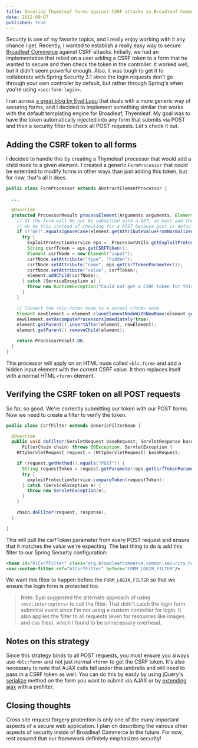 ```yaml
---
title: Securing Thymeleaf forms against CSRF attacks in Broadleaf Commerce
date: 2012-09-07
published: true
---
```


Security is one of my favorite topics, and I really enjoy working with it any chance I get. Recently, I wanted to establish a really easy way to secure [Broadleaf Commerce](http://www.broadleafcommerce.com) against CSRF attacks. Initially, we had an implementation that relied on a user adding a CSRF token to a form that he wanted to secure and then check the token in the controller. It worked well, but it didn't seem powerful enough. Also, it was tough to get it to collaborate with Spring Security 3.1 since the login requests don't go through your own controller by default, but rather through Spring's when you're using `<sec:form-login>`.

I ran across [a great blog by Eyal Lupu](http://blog.eyallupu.com/2012/04/csrf-defense-in-spring-mvc-31.html) that deals with a more generic way of securing forms, and I decided to implement something similar that works with the default templating engine for Broadleaf, Thyemleaf. My goal was to have the token automatically injected into any form that submits via POST and then a security filter to check all POST requests. Let's check it out.

## Adding the CSRF token to all forms

I decided to handle this by creating a Thymeleaf processor that would add a child node to a given element. I created a generic `FormProcessor` that could be extended to modify forms in other ways than just adding this token, but for now, that's all it does.

```java
public class FormProcessor extends AbstractElementProcessor {

  ...

  @Override
  protected ProcessorResult processElement(Arguments arguments, Element element) {
    // If the form will be not be submitted with a GET, we must add the CSRF token
    // We do this instead of checking for a POST because post is default
    if (!"GET".equalsIgnoreCase(element.getAttributeValueFromNormalizedName("method"))) {
      try {
        ExploitProtectionService eps =  ProcessorUtils.getExploitProtectionService(arguments);
        String csrfToken = eps.getCSRFToken();
        Element csrfNode = new Element("input");
        csrfNode.setAttribute("type", "hidden");
        csrfNode.setAttribute("name", eps.getCsrfTokenParameter());
        csrfNode.setAttribute("value", csrfToken);
        element.addChild(csrfNode);
      } catch (ServiceException e) {
        throw new RuntimeException("Could not get a CSRF token for this session", e);
      }
    }

    // Convert the <blc:form> node to a normal <form> node
    Element newElement = element.cloneElementNodeWithNewName(element.getParent(), "form", false);
    newElement.setRecomputeProcessorsImmediately(true);
    element.getParent().insertAfter(element, newElement);
    element.getParent().removeChild(element);

    return ProcessorResult.OK;
  }
}

```

This processor will apply on an HTML node called `<blc:form>` and add a hidden input element with the current CSRF value. It then replaces itself with a normal HTML `<form>` element.

## Verifying the CSRF token on all POST requests

So far, so good. We're correctly submitting our token with our POST forms. Now we need to create a filter to verify the token.

```java
public class CsrfFilter extends GenericFilterBean {

  @Override
  public void doFilter(ServletRequest baseRequest, ServletResponse baseResponse,
      FilterChain chain) throws IOException, ServletException {
    HttpServletRequest request = (HttpServletRequest) baseRequest;

    if (request.getMethod().equals("POST")) {
      String requestToken = request.getParameter(eps.getCsrfTokenParameter());
      try {
        exploitProtectionService.compareToken(requestToken);
      } catch (ServiceException e) {
        throw new ServletException(e);
      }
    }

    chain.doFilter(request, response);
  }

}
```

This will pull the csrfToken parameter from every POST request and ensure that it matches the value we're expecting. The last thing to do is add this filter to our Spring Security configuration:

```xml
<bean id="blCsrfFilter" class="org.broadleafcommerce.common.security.handler.CsrfFilter" />
<sec:custom-filter ref="blCsrfFilter" before="FORM_LOGIN_FILTER"/>
```

We want this filter to happen before the `FORM_LOGIN_FILTER` so that we ensure the login form is protected too.

> Note: Eyal suggested the alternate approach of using `<mvc:interceptors>` to call the filter. That didn't catch the login form submittal event since I'm not using a custom controller for login. It also applies the filter to all requests (even for resources like images and css files), which I found to be unnecessary overhead.

## Notes on this strategy

Since this strategy binds to all POST requests, you must ensure you always use `<blc:form>` and not just normal `<form>` to get the CSRF token. It's also necessary to note that AJAX calls fall under this umbrella and will need to pass in a CSRF token as well. You can do this by easily by using jQuery's [serialize](http://api.jquery.com/serialize/) method on the form you want to submit via AJAX or by [extending ajax](http://api.jquery.com/extending-ajax/) with a prefilter.

## Closing thoughts

Cross site request forgery protection is only one of the many important aspects of a secure web application. I plan on describing the various other aspects of security inside of Broadleaf Commerce in the future. For now, rest assured that our framework definitely emphasizes security!
